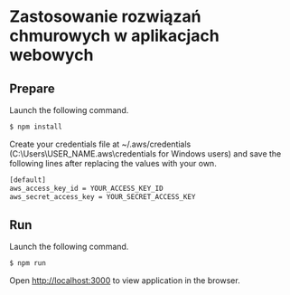 # Zastosowanie rozwiązań chmurowych w aplikacjach webowych

## Prepare

Launch the following command.

```sh
$ npm install
```

Create your credentials file at ~/.aws/credentials (C:\Users\USER_NAME\.aws\credentials for Windows users) and save the following lines after replacing the values with your own.

```sh
[default]
aws_access_key_id = YOUR_ACCESS_KEY_ID
aws_secret_access_key = YOUR_SECRET_ACCESS_KEY
```

## Run

Launch the following command.

```sh
$ npm run
```

Open [http://localhost:3000](http://localhost:3000) to view application in the browser.
